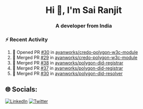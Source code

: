 <h1 align="center">Hi 👋, I'm Sai Ranjit</h1>
<h3 align="center">A developer from India</h3>

### :zap: Recent Activity

<!--START_SECTION:activity-->
1. 💪 Opened PR [#30](https://github.com/ayanworks/credo-polygon-w3c-module/pull/30) in [ayanworks/credo-polygon-w3c-module](https://github.com/ayanworks/credo-polygon-w3c-module)
2. 🎉 Merged PR [#29](https://github.com/ayanworks/credo-polygon-w3c-module/pull/29) in [ayanworks/credo-polygon-w3c-module](https://github.com/ayanworks/credo-polygon-w3c-module)
3. 🎉 Merged PR [#38](https://github.com/ayanworks/polygon-did-registrar/pull/38) in [ayanworks/polygon-did-registrar](https://github.com/ayanworks/polygon-did-registrar)
4. 🎉 Merged PR [#37](https://github.com/ayanworks/polygon-did-registrar/pull/37) in [ayanworks/polygon-did-registrar](https://github.com/ayanworks/polygon-did-registrar)
5. 🎉 Merged PR [#30](https://github.com/ayanworks/polygon-did-resolver/pull/30) in [ayanworks/polygon-did-resolver](https://github.com/ayanworks/polygon-did-resolver)
<!--END_SECTION:activity-->

## 🌐 Socials:
[![LinkedIn](https://img.shields.io/badge/LinkedIn-%230077B5.svg?logo=linkedin&logoColor=white)](https://linkedin.com/in/sairanjit) [![Twitter](https://img.shields.io/badge/Twitter-%231DA1F2.svg?logo=Twitter&logoColor=white)](https://twitter.com/sairanjit_) 

